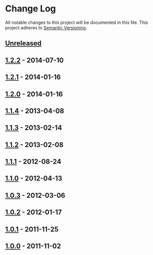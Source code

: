 # Change Log
All notable changes to this project will be documented in this file.
This project adheres to [Semantic Versioning](http://semver.org/).

## [Unreleased][unreleased]


## [1.2.2] - 2014-07-10

## [1.2.1] - 2014-01-16

## [1.2.0] - 2014-01-16

## [1.1.4] - 2013-04-08

## [1.1.3] - 2013-02-14

## [1.1.2] - 2013-02-08

## [1.1.1] - 2012-08-24

## [1.1.0] - 2012-04-13

## [1.0.3] - 2012-03-06

## [1.0.2] - 2012-01-17

## [1.0.1] - 2011-11-25

## [1.0.0] - 2011-11-02

[unreleased]: https://github.com/olivierlacan/keep-a-changelog/compare/v1.2.2...HEAD
[1.2.2]: https://github.com/olivierlacan/keep-a-changelog/compare/v1.2.1...v1.2.2
[1.2.1]: https://github.com/olivierlacan/keep-a-changelog/compare/v1.2.0...v1.2.1
[1.2.0]: https://github.com/olivierlacan/keep-a-changelog/compare/v1.1.4...v1.2.0
[1.1.4]: https://github.com/olivierlacan/keep-a-changelog/compare/v1.1.3...v1.1.4
[1.1.3]: https://github.com/olivierlacan/keep-a-changelog/compare/v1.1.2...v1.1.3
[1.1.2]: https://github.com/olivierlacan/keep-a-changelog/compare/v1.1.1...v1.1.2
[1.1.1]: https://github.com/olivierlacan/keep-a-changelog/compare/v1.1.0...v1.1.1
[1.1.0]: https://github.com/olivierlacan/keep-a-changelog/compare/v1.0.3...v1.1.0
[1.0.3]: https://github.com/olivierlacan/keep-a-changelog/compare/v1.0.2...v1.0.3
[1.0.2]: https://github.com/olivierlacan/keep-a-changelog/compare/v1.0.1...v1.0.2
[1.0.1]: https://github.com/olivierlacan/keep-a-changelog/compare/v1.0.0...v1.0.1
[1.0.0]: https://github.com/olivierlacan/keep-a-changelog/compare/v0.3.2...v1.0.0
